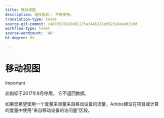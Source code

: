 ```yaml
---
title: 移动视图
description: 退役指标； 不再使用。
translation-type: tm+mt
source-git-commit: c4833525816d81175a3446215eb92310ee4021dd
workflow-type: tm+mt
source-wordcount: '46'
ht-degree: 0%

---
```



# 移动视图

>[!IMPORTANT]
>
>此指标于2017年9月停用。 它不返回数据。

如果您希望使用一个度量来测量来自移动设备的流量，Adobe建议在项目或计算的度量中使用“来自移动设备的访问量”区段。
